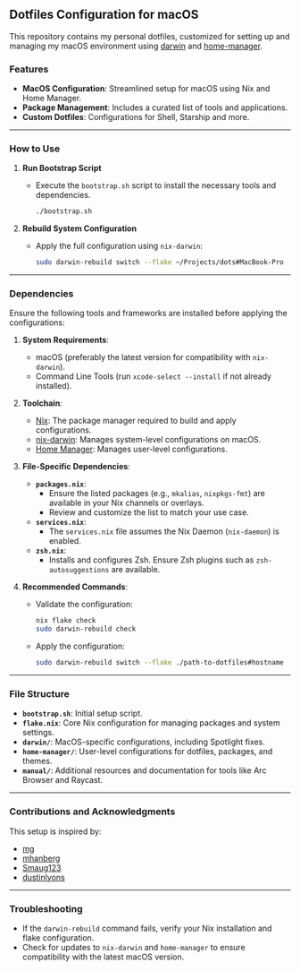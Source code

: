 ## Dotfiles Configuration for macOS

This repository contains my personal dotfiles, customized for setting up and managing my macOS environment using [darwin](https://github.com/LnL7/nix-darwin) and [home-manager](https://github.com/nix-community/home-manager).

### Features

- **MacOS Configuration**: Streamlined setup for macOS using Nix and Home Manager.
- **Package Management**: Includes a curated list of tools and applications.
- **Custom Dotfiles**: Configurations for Shell, Starship and more.

---

### How to Use

1. **Run Bootstrap Script**

   - Execute the `bootstrap.sh` script to install the necessary tools and dependencies.

     ```bash
     ./bootstrap.sh
     ```

2. **Rebuild System Configuration**

   - Apply the full configuration using `nix-darwin`:

     ```bash
     sudo darwin-rebuild switch --flake ~/Projects/dots#MacBook-Pro
     ```

---

### Dependencies

Ensure the following tools and frameworks are installed before applying the configurations:

1. **System Requirements**:

   - macOS (preferably the latest version for compatibility with `nix-darwin`).
   - Command Line Tools (run `xcode-select --install` if not already installed).
2. **Toolchain**:

   - [Nix](https://nixos.org/download.html): The package manager required to build and apply configurations.
   - [nix-darwin](https://github.com/LnL7/nix-darwin): Manages system-level configurations on macOS.
   - [Home Manager](https://github.com/nix-community/home-manager): Manages user-level configurations.
3. **File-Specific Dependencies**:

   - **`packages.nix`**:
     - Ensure the listed packages (e.g., `mkalias`, `nixpkgs-fmt`) are available in your Nix channels or overlays.
     - Review and customize the list to match your use case.
   - **`services.nix`**:
     - The `services.nix` file assumes the Nix Daemon (`nix-daemon`) is enabled.
   - **`zsh.nix`**:
     - Installs and configures Zsh. Ensure Zsh plugins such as `zsh-autosuggestions` are available.

4. **Recommended Commands**:

   - Validate the configuration:

     ```bash
     nix flake check
     sudo darwin-rebuild check
     ```

   - Apply the configuration:

     ```bash
     sudo darwin-rebuild switch --flake ./path-to-dotfiles#hostname
     ```

---

### File Structure

- **`bootstrap.sh`**: Initial setup script.
- **`flake.nix`**: Core Nix configuration for managing packages and system settings.
- **`darwin/`**: MacOS-specific configurations, including Spotlight fixes.
- **`home-manager/`**: User-level configurations for dotfiles, packages, and themes.
- **`manual/`**: Additional resources and documentation for tools like Arc Browser and Raycast.

---

### Contributions and Acknowledgments

This setup is inspired by:

- [mg](https://github.com/mg/home-manager)
- [mhanberg](https://github.com/mhanberg/.dotfiles)
- [Smaug123](https://github.com/Smaug123/nix-dotfiles)
- [dustinlyons](https://github.com/dustinlyons/nixos-config)

---

### Troubleshooting

- If the `darwin-rebuild` command fails, verify your Nix installation and flake configuration.
- Check for updates to `nix-darwin` and `home-manager` to ensure compatibility with the latest macOS version.
